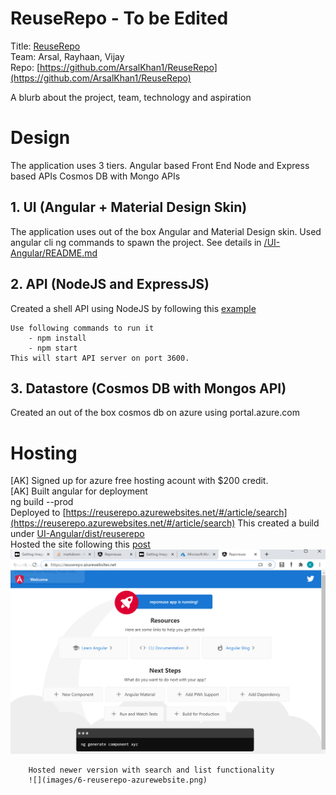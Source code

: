 # ReuseRepo - To be Edited

 Title: [ReuseRepo](https://reuserepo.azurewebsites.net/#/article/search)  
 Team: Arsal, Rayhaan, Vijay  
 Repo: [https://github.com/ArsalKhan1/ReuseRepo](https://github.com/ArsalKhan1/ReuseRepo)  
  
 A blurb about the project, team, technology and aspiration  


# Design
The application uses 3 tiers.
    Angular based Front End
    Node and Express based APIs 
    Cosmos DB with Mongo APIs
   
## 1. UI (Angular + Material Design Skin)
   The application uses out of the box Angular and Material Design skin. Used angular cli ng commands to spawn the project. See details in [/UI-Angular/README.md](UI-Angular/README.md)

## 2. API (NodeJS and ExpressJS)
   Created a shell API using NodeJS by following this [example](https://www.toptal.com/nodejs/secure-rest-api-in-nodejs)  
   
    Use following commands to run it  
        - npm install  
        - npm start  
    This will start API server on port 3600. 
 
## 3. Datastore (Cosmos DB with Mongos API)
   Created an out of the box cosmos db on azure using portal.azure.com

# Hosting
   [AK] Signed up for azure free hosting acount with $200 credit.  
   [AK] Built angular for deployment  
        ng build --prod  
        Deployed to [https://reuserepo.azurewebsites.net/#/article/search](https://reuserepo.azurewebsites.net/#/article/search)
        This created a build under [UI-Angular/dist/reuserepo](UI-Angular/dist/reuserepo)  
        Hosted the site following this [post](https://www.c-sharpcorner.com/article/easily-deploy-angular-app-to-azure-from-visual-studio-code/)  
        ![](images/5-reuserepo-azurewebsite.png)        

        Hosted newer version with search and list functionality 
        ![](images/6-reuserepo-azurewebsite.png) 
   
